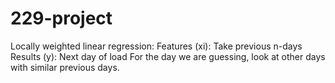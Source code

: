 # 229-project

Locally weighted linear regression:
  Features (xi): Take previous n-days
  Results (y): Next day of load
  For the day we are guessing, look at other days with similar previous days.
